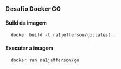 ### Desafio Docker GO

#### Build da imagem
```
  docker build -t na1jefferson/go:latest .
```

#### Executar a imagem
```
  docker run na1jefferson/go
```

